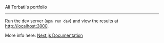 Ali Torbati's portfolio

---

Run the dev server (`npm run dev`) and view the results at [http://localhost:3000](http://localhost:3000).

More info here: [Next.js Documentation](https://nextjs.org/docs)
